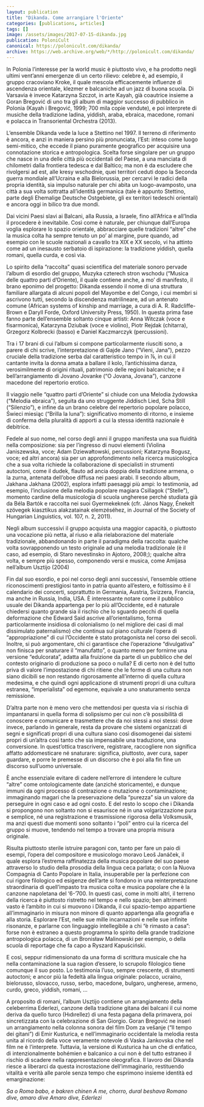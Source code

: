 ```yaml
---
layout: publication
title: "Dikanda. Come arrangiare l'Oriente"
categories: [publications, articles]
tags: []
image: /assets/images/2017-07-15-dikanda.jpg
publication: PoloniCult
canonical: https://polonicult.com/dikanda/
archive: https://web.archive.org/web/*/http://polonicult.com/dikanda/
---
```


In Polonia l’interesse per la world music è piuttosto vivo, e ha prodotto negli ultimi vent’anni emergenze di un certo rilievo: celebre è, ad esempio, il gruppo cracoviano Kroke, il quale mescola efficacemente influenze di ascendenza orientale, klezmer e balcaniche ad un jazz di buona scuola. Di Varsavia è invece Katarzyna Szczot, in arte Kayah, già coautrice insieme a Goran Bregović di uno tra gli album di maggior successo di pubblico in Polonia (Kayah i Bregović, 1999; 700 mila copie vendute), e poi interprete di musiche della tradizione ladina, yiddish, araba, ebraica, macedone, romani e polacca in Transoriental Orchestra (2013).

L’ensemble Dikanda vede la luce a Stettino nel 1997. Il terreno di riferimento è ancora, e anzi in maniera persino più pronunciata, l’Est: inteso come luogo semi-mitico, che eccede il piano puramente geografico per acquisire una connotazione storica e antropologica. Scelta forse singolare per un gruppo che nasce in una delle città più occidentali del Paese, a una manciata di chilometri dalla frontiera tedesca e dal Baltico; ma non è da escludere che rivolgersi ad est, alle kresy wschodnie, quei territori ceduti dopo la Seconda guerra mondiale all’Ucraina e alla Bielorussia, per cercarvi le radici della propria identità, sia impulso naturale per chi abita un luogo-avamposto, una città a sua volta sottratta all’identità germanica (tale è appunto Stettino, parte degli Ehemalige Deutsche Ostgebiete, gli ex territori tedeschi orientali) e ancora oggi in bilico tra due mondi.

Dai vicini Paesi slavi ai Balcani, alla Russia, a Israele, fino all’Africa e all’India il procedere è inevitabile. Così come è naturale, per chiunque dall’Europa voglia esplorare lo spazio orientale, abbracciare quelle tradizioni “altre” che la musica colta ha sempre tenuto un po’ al margine, pure quando, ad esempio con le scuole nazionali a cavallo tra XIX e XX secolo, vi ha attinto come ad un inesausto serbatoio di ispirazione: la tradizione yiddish, quella romani, quella curda, e così via.

Lo spirito della “raccolta” quasi scientifica del materiale sonoro pervade l’album di esordio del gruppo, Muzyka czterech stron wschodu (“Musica delle quattro parti d’Oriente), il quale contiene anche, a mo’ di manifesto, il brano eponimo del progetto: Dikanda essendo il nome di una struttura familiare allargata di alcuni popoli del Mayombe e del Congo, i cui membri si ascrivono tutti, secondo la discendenza matrilineare, ad un antenato comune (African systems of kinship and marriage, a cura di A. R. Radcliffe-Brown e Daryll Forde, Oxford University Press, 1950). In questa prima fase fanno parte dell’ensemble soltanto cinque artisti: Anna Witczak (voce e fisarmonica), Katarzyna Dziubak (voce e violino), Piotr Rejdak (chitarra), Grzegorz Kolbrecki (basso) e Daniel Kaczmarczyk (percussioni).

Tra i 17 brani di cui l’album si compone particolarmente riusciti sono, a parere di chi scrive, l’interpretazione di Gajde Jano (“Vieni, Jana”), pezzo cruciale della tradizione serba dal caratteristico tempo in ⅞, in cui il cantante invita la donna amata a ballare il kolo, l’antichissima danza, verosimilmente di origini rituali, patrimonio delle regioni balcaniche; e il bell’arrangiamento di Jovano Jovanke (“O Jovana, Jovana”), canzone macedone del repertorio erotico.

Il viaggio nelle “quattro parti d’Oriente” si chiude con una Melodia żydowska (“Melodia ebraica”), seguita da uno struggente Jiddisch Lied, Scha Still (“Silenzio”), e infine da un brano celebre del repertorio popolare polacco, Świeci miesiąc (“Brilla la luna”): significativo momento di ritorno, e insieme di conferma della pluralità di apporti a cui la stessa identità nazionale è debitrice.

Fedele al suo nome, nel corso degli anni il gruppo manifesta una sua fluidità nella composizione: sia per l’ingresso di nuovi elementi (Violina Janiszewska, voce; Adam Dziewałtowski, percussioni; Katarzyna Bogusz, voce; ed altri ancora) sia per un approfondimento nella ricerca musicologica che a sua volta richiede la collaborazione di specialisti in strumenti autoctoni, come il dudek, flauto ad ancia doppia della tradizione armena, o la zurna, antenata dell’oboe diffusa nei paesi arabi. Il secondo album, Jakhana Jakhana (2002), esplora infatti paesaggi più ampi: lo testimonia, ad esempio, l’inclusione della melodia popolare magiara Csillagok (“Stelle”), momento cardine della musicologia di scuola ungherese perché studiata già da Béla Bartók e raccolta nei suoi Gyermekeknek (cfr. János Nagy, Énekelt szövegek kiasztikus alakzatainak elemzéséhez, in Journal of the Society of Hungarian Linguistics, vol. 107, n. 2, 2011).

Negli album successivi il gruppo acquista una maggior capacità, o piuttosto una vocazione più netta, al riuso e alla rielaborazione del materiale tradizionale, abbandonando in parte il paradigma della raccolta: qualche volta sovrapponendo un testo originale ad una melodia tradizionale (è il caso, ad esempio, di Staro nevestinsko in Ajotoro, 2008;); qualche altra volta, e sempre più spesso, componendo versi e musica, come Amijasa nell’album Usztijo (2004)

Fin dal suo esordio, e poi nel corso degli anni successivi, l’ensemble ottiene riconoscimenti prestigiosi tanto in patria quanto all’estero, e foltissimo è il calendario dei concerti, soprattutto in Germania, Austria, Svizzera, Francia, ma anche in Russia, India, USA. È interessante notare come il pubblico usuale dei Dikanda appartenga per lo più all’Occidente, ed è naturale chiedersi quanto grande sia il rischio che lo sguardo pecchi di quella deformazione che Edward Said ascrive all’orientalismo, forma particolarmente insidiosa di colonialismo (o nel migliore dei casi di mal dissimulato paternalismo) che continua sul piano culturale l’opera di “appropriazione” di cui l’Occidente è stato protagonista nel corso dei secoli. Inoltre, si può argomentare, chi ci garantisce che l’operazione “divulgativa” non finisca per snaturare il “manufatto”, o quanto meno per fornirne una versione “edulcorata”, adatta alla fruizione da parte di un pubblico che del contesto originario di produzione sa poco o nulla? E di certo non è del tutto priva di valore l’impostazione di chi ritiene che le forme di una cultura non siano dicibili se non restando rigorosamente all’interno di quella cultura medesima, e che quindi ogni applicazione di strumenti propri di una cultura estranea, “imperialista” od egemone, equivale a uno snaturamento senza remissione.

D’altra parte non è meno vero che mettendosi per questa via si rischia di impantanarsi in quella forma di solipsismo per cui non c’è possibilità di conoscere e comunicare e trasmettere che da noi stessi a noi stessi: dove invece, parlando in generale, resta da provare che sistemi organizzati di segni e significati propri di una cultura siano così disomogenei dai sistemi propri di un’altra così tanto che sia impensabile una traduzione, una conversione. In quest’ottica trascrivere, registrare, raccogliere non significa affatto addomesticare né snaturare: significa, piuttosto, aver cura, saper guardare, e porre le premesse di un discorso che è poi alla fin fine un discorso sull’uomo universale.

È anche essenziale evitare di cadere nell’errore di intendere le culture “altre” come ontologicamente date (anziché storicamente), e dunque immuni da ogni processo di contrazione o mutazione o contaminazione; immaginando magari che la preservazione della “purezza” sia un valore da perseguire in ogni caso e ad ogni costo. E del resto lo scopo che i Dikanda si propongono non soltanto non si esaurisce né in una volgarizzazione pura e semplice, né una registrazione e trasmissione rigorosa della Volksmusik, ma anzi questi due momenti sono soltanto i “poli” entro cui la ricerca del gruppo si muove, tendendo nel tempo a trovare una propria misura originale.

Risulta piuttosto sterile istruire paragoni con, tanto per fare un paio di esempi, l’opera del compositore e musicologo moravo Leoš Janáček, il quale esplora l’estrema raffinatezza della musica popolare del suo paese attraverso lo studio della prosodia della lingua ceca parlata; o con la Nuova Compagnia di Canto Popolare in Italia, insuperabile per la perfezione con cui rigore filologico ed esigenze dell’arte si fondono in una reinterpretazione straordinaria di quell’impasto tra musica colta e musica popolare che è la canzone napoletana del ‘6-’700. In questi casi, come in molti altri, il terreno della ricerca è piuttosto ristretto nel tempo e nello spazio; ben altrimenti vasto è l’ambito in cui si muovono i Dikanda, il cui spazio-tempo appartiene all’immaginario in misura non minore di quanto appartenga alla geografia e alla storia. Esplorare l’Est, nelle sue mille incarnazioni e nelle sue infinite risonanze, e parlarne con linguaggio intellegibile a chi “è rimasto a casa”: forse non è estraneo a questo programma lo spirito della grande tradizione antropologica polacca, di un Bronisław Malinowski per esempio, o della scuola di reportage che fa capo a Ryszard Kapuściński.

E così, seppur ridimensionato da una forma di scrittura musicale che ha nella contaminazione la sua ragion d’essere, lo scrupolo filologico tiene comunque il suo posto. Lo testimonia l’uso, sempre crescente, di strumenti autoctoni; e ancor più la fedeltà alla lingua originale: polacco, ucraino, bielorusso, slovacco, russo, serbo, macedone, bulgaro, ungherese, armeno, curdo, greco, yiddish, romani, …

A proposito di romani, l’album Usztijo contiene un arrangiamento della celeberrima Ederlezi, canzone della tradizione gitana dei balcani il cui nome deriva da quello turco (Hıdırellez) di una festa pagana della primavera, poi sincretizzata con la celebrazione di San Giorgio. Goran Bregović ne inserì un arrangiamento nella colonna sonora del film Dom za vešanje (“Il tempo dei gitani”) di Emir Kusturica, e nell’immaginario occidentale la melodia resta unita al ricordo della voce veramente notevole di Vaska Jankovska che nel film ne è l’interprete. Tuttavia, la versione di Kusturica ha un che di enfatico, di intenzionalmente bohémien e balcanico a cui non è del tutto estraneo il rischio di scadere nella rappresentazione oleografica. Il lavoro dei Dikanda riesce a liberarci da questa incrostazione dell’immaginario, restituendo vitalità e verità alle parole senza tempo che esprimono insieme identità ed emarginazione:

*Sa o Roma babo, e bakren chinen
A me, chorro, dural beshava
Romano dive, amaro dive
Amaro dive, Ederlezi*
